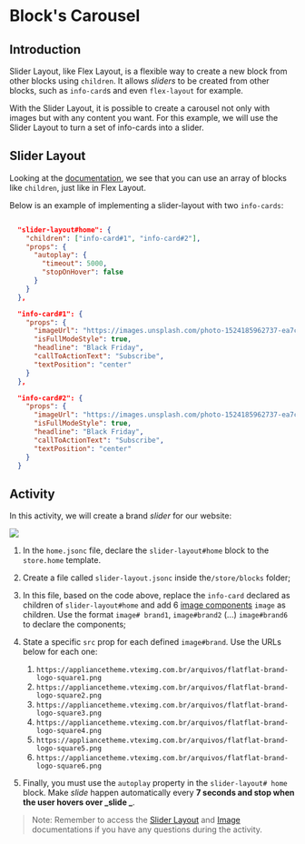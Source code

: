 # Block's Carousel

## Introduction

Slider Layout, like Flex Layout, is a flexible way to create a new block from other blocks using `children`. It allows _sliders_ to be created from other blocks, such as `info-card`s and even `flex-layout` for example.

With the Slider Layout, it is possible to create a carousel not only with images but with any content you want. For this example, we will use the Slider Layout to turn a set of info-cards into a slider.

## Slider Layout

Looking at the [documentation](https://developers.vtex.com/docs/vtex-slider-layout), we see that you can use an array of blocks like `children`, just like in Flex Layout.

Below is an example of implementing a slider-layout with two `info-cards`:

```json

  "slider-layout#home": {
    "children": ["info-card#1", "info-card#2"],
    "props": {
      "autoplay": {
        "timeout": 5000,
        "stopOnHover": false
      }
    }
  },

  "info-card#1": {
    "props": {
      "imageUrl": "https://images.unsplash.com/photo-1524185962737-ea7c028a12cd?ixlib=rb-1.2.1&auto=format&fit=crop&w=1350&q=80",
      "isFullModeStyle": true,
      "headline": "Black Friday",
      "callToActionText": "Subscribe",
      "textPosition": "center"
    }
  },

  "info-card#2": {
    "props": {
      "imageUrl": "https://images.unsplash.com/photo-1524185962737-ea7c028a12cd?ixlib=rb-1.2.1&auto=format&fit=crop&w=1350&q=80",
      "isFullModeStyle": true,
      "headline": "Black Friday",
      "callToActionText": "Subscribe",
      "textPosition": "center"
    }
  }

```

## Activity

In this activity, we will create a brand _slider_ for our website:

![](https://appliancetheme.vteximg.com.br/arquivos/brand-slider.png)

1. In the `home.jsonc` file, declare the `slider-layout#home` block to the `store.home` template.

2. Create a file called `slider-layout.jsonc` inside the`/store/blocks` folder;

3. In this file, based on the code above, replace the `info-card` declared as children of `slider-layout#home` and add 6 [image components](https://vtex.io/docs/components/general/vtex.store-components/image) `image` as children. Use the format `image# brand1`, `image#brand2` (...) `image#brand6` to declare the components;

4. State a specific `src` prop for each defined `image#brand`. Use the URLs below for each one:

   1. `https://appliancetheme.vteximg.com.br/arquivos/flatflat-brand-logo-square1.png`
   2. `https://appliancetheme.vteximg.com.br/arquivos/flatflat-brand-logo-square2.png`
   3. `https://appliancetheme.vteximg.com.br/arquivos/flatflat-brand-logo-square3.png`
   4. `https://appliancetheme.vteximg.com.br/arquivos/flatflat-brand-logo-square4.png`
   5. `https://appliancetheme.vteximg.com.br/arquivos/flatflat-brand-logo-square5.png`
   6. `https://appliancetheme.vteximg.com.br/arquivos/flatflat-brand-logo-square6.png`

5. Finally, you must use the `autoplay` property in the `slider-layout# home` block. Make _slide_ happen automatically every **7 seconds and stop when the user hovers over _slide _**.

> Note: Remember to access the [Slider Layout](https://developers.vtex.com/docs/vtex-slider-layout) and [Image](https://developers.vtex.com/docs/vtex-store-components-image) documentations if you have any questions during the activity.
